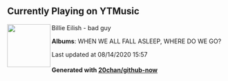 ## Currently Playing on YTMusic

[<img align="left" width="100" src="https://lh3.googleusercontent.com/RG92soY11tCRckJuiLvwUF0YACEyBcC4m-GUre3ffB6afsGiRGJw1n-8CWtHkC7Q049HmyfU4aPGNtQ">](https://music.youtube.com/channel/UCERrDZ8oN0U_n9MphMKERcg)

Billie Eilish - bad guy

**Albums**: WHEN WE ALL FALL ASLEEP, WHERE DO WE GO?

Last updated at 08/14/2020 15:57

#### Generated with [20chan/github-now](https://github.com/20chan/github-now)


<!--
**20chan/20chan** is a ✨ _special_ ✨ repository because its `README.md` (this file) appears on your GitHub profile.

Here are some ideas to get you started:

- 🔭 I’m currently working on ...
- 🌱 I’m currently learning ...
- 👯 I’m looking to collaborate on ...
- 🤔 I’m looking for help with ...
- 💬 Ask me about ...
- 📫 How to reach me: ...
- 😄 Pronouns: ...
- ⚡ Fun fact: ...
-->
